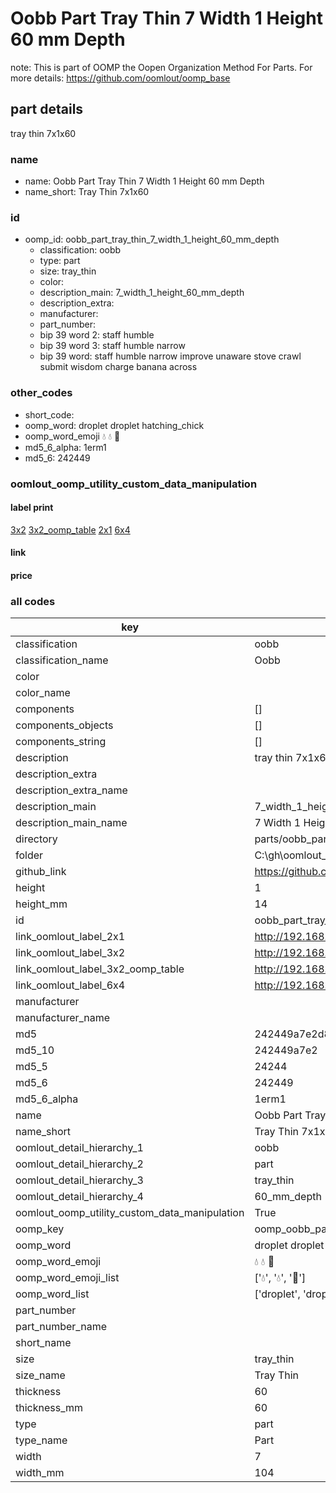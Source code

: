 # Oobb Part Tray Thin 7 Width 1 Height 60 mm Depth  

note: This is part of OOMP the Oopen Organization Method For Parts. For more details: https://github.com/oomlout/oomp_base

##  part details
  



tray thin 7x1x60



### name
* name: Oobb Part Tray Thin 7 Width 1 Height 60 mm Depth
* name_short: Tray Thin 7x1x60 
### id
* oomp_id: oobb_part_tray_thin_7_width_1_height_60_mm_depth
  * classification: oobb
  * type: part
  * size: tray_thin
  * color: 
  * description_main: 7_width_1_height_60_mm_depth
  * description_extra: 
  * manufacturer: 
  * part_number: 
  * bip 39 word 2: staff humble
  * bip 39 word 3: staff humble narrow
  * bip 39 word: staff humble narrow improve unaware stove crawl submit wisdom charge banana across

### other_codes
* short_code: 
* oomp_word: droplet droplet hatching_chick
* oomp_word_emoji :droplet: :droplet: :hatching_chick:
* md5_6_alpha: 1erm1
* md5_6: 242449






### oomlout_oomp_utility_custom_data_manipulation
#### label print
[3x2](http://192.168.1.245:1112/?label=oomp%201erm1)
[3x2_oomp_table](http://192.168.1.108:1112/?label=oomp%201erm1)
[2x1](http://192.168.1.242:1112/?label=oomp%201erm1)
[6x4](http://192.168.1.55:1112/?label=oomp%201erm1)    

#### link

                              

#### price







### all codes 
| key | value |  
| --- | --- |  
| classification | oobb |  
| classification_name | Oobb |  
| color |  |  
| color_name |  |  
| components | [] |  
| components_objects | [] |  
| components_string | [] |  
| description | tray thin 7x1x60 |  
| description_extra |  |  
| description_extra_name |  |  
| description_main | 7_width_1_height_60_mm_depth |  
| description_main_name | 7 Width 1 Height 60 mm Depth |  
| directory | parts/oobb_part_tray_thin_7_width_1_height_60_mm_depth |  
| folder | C:\gh\oomlout_oobb_version_4_generated_parts\things\oobb_part_tray_thin_7_width_1_height_60_mm_depth |  
| github_link | https://github.com/oomlout/oomlout_oomp_part_src/tree/main/parts/oobb_part_tray_thin_7_width_1_height_60_mm_depth |  
| height | 1 |  
| height_mm | 14 |  
| id | oobb_part_tray_thin_7_width_1_height_60_mm_depth |  
| link_oomlout_label_2x1 | http://192.168.1.242:1112/?label=oomp%201erm1 |  
| link_oomlout_label_3x2 | http://192.168.1.245:1112/?label=oomp%201erm1 |  
| link_oomlout_label_3x2_oomp_table | http://192.168.1.108:1112/?label=oomp%201erm1 |  
| link_oomlout_label_6x4 | http://192.168.1.55:1112/?label=oomp%201erm1 |  
| manufacturer |  |  
| manufacturer_name |  |  
| md5 | 242449a7e2d806575af63721261bbea0 |  
| md5_10 | 242449a7e2 |  
| md5_5 | 24244 |  
| md5_6 | 242449 |  
| md5_6_alpha | 1erm1 |  
| name | Oobb Part Tray Thin 7 Width 1 Height 60 mm Depth |  
| name_short | Tray Thin 7x1x60  |  
| oomlout_detail_hierarchy_1 | oobb |  
| oomlout_detail_hierarchy_2 | part |  
| oomlout_detail_hierarchy_3 | tray_thin |  
| oomlout_detail_hierarchy_4 | 60_mm_depth |  
| oomlout_oomp_utility_custom_data_manipulation | True |  
| oomp_key | oomp_oobb_part_tray_thin_7_width_1_height_60_mm_depth |  
| oomp_word | droplet droplet hatching_chick |  
| oomp_word_emoji | :droplet: :droplet: :hatching_chick: |  
| oomp_word_emoji_list | [':droplet:', ':droplet:', ':hatching_chick:'] |  
| oomp_word_list | ['droplet', 'droplet', 'hatching_chick'] |  
| part_number |  |  
| part_number_name |  |  
| short_name |  |  
| size | tray_thin |  
| size_name | Tray Thin |  
| thickness | 60 |  
| thickness_mm | 60 |  
| type | part |  
| type_name | Part |  
| width | 7 |  
| width_mm | 104 |  
